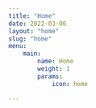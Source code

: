 ```yaml
---
title: "Home"
date: 2022-03-06
layout: "home"
slug: "home"
menu:
    main:
        name: Home
        weight: 1
        params:
            icon: home

---
```

